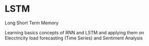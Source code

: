# LSTM
Long Short Term Memory
<p>Learning basics concepts of RNN and LSTM and applying them on Elecctricity load forecasting (Time Series) and Sentiment Analysis</p>
